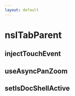 ```yaml
---
layout: default
---
```


# nsITabParent #

## injectTouchEvent ##

## useAsyncPanZoom ##

## setIsDocShellActive ##
